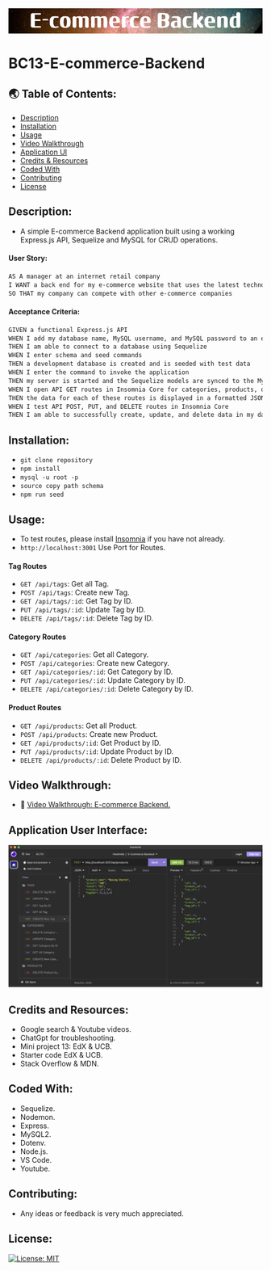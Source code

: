 <img src="./assets/images/banner.png">

# BC13-E-commerce-Backend

## 🌏 Table of Contents:
- [Description](#description)
- [Installation](#installation)
- [Usage](#usage)
- [Video Walkthrough](#video-walkthrough)
- [Application UI](#application-user-interface)
- [Credits & Resources](#credits-and-resources)
- [Coded With](#coded-with)
- [Contributing](#contributing)
- [License](#license)

## Description:
* A simple E-commerce Backend application built using a working Express.js API, Sequelize and MySQL for CRUD operations.

#### User Story:
```md
AS A manager at an internet retail company
I WANT a back end for my e-commerce website that uses the latest technologies
SO THAT my company can compete with other e-commerce companies
```
#### Acceptance Criteria:
```md
GIVEN a functional Express.js API
WHEN I add my database name, MySQL username, and MySQL password to an environment variable file
THEN I am able to connect to a database using Sequelize
WHEN I enter schema and seed commands
THEN a development database is created and is seeded with test data
WHEN I enter the command to invoke the application
THEN my server is started and the Sequelize models are synced to the MySQL database
WHEN I open API GET routes in Insomnia Core for categories, products, or tags
THEN the data for each of these routes is displayed in a formatted JSON
WHEN I test API POST, PUT, and DELETE routes in Insomnia Core
THEN I am able to successfully create, update, and delete data in my database
```

## Installation:
* `git clone repository`
* `npm install`
* `mysql -u root -p`
* `source copy path schema`
* `npm run seed`

## Usage:
* To test routes, please install [Insomnia](https://insomnia.rest/) if you have not already.
* `http://localhost:3001` Use Port for Routes.
#### Tag Routes
* `GET /api/tags`: Get all Tag.
* `POST /api/tags`: Create new Tag.
* `GET /api/tags/:id`: Get Tag by ID.
* `PUT /api/tags/:id`: Update Tag by ID.
* `DELETE /api/tags/:id`: Delete Tag by ID.

#### Category Routes
* `GET /api/categories`: Get all Category.
* `POST /api/categories`: Create new Category.
* `GET /api/categories/:id`: Get Category by ID.
* `PUT /api/categories/:id`: Update Category by ID.
* `DELETE /api/categories/:id`: Delete Category by ID.

#### Product Routes
* `GET /api/products`: Get all Product.
* `POST /api/products`: Create new Product.
* `GET /api/products/:id`: Get Product by ID.
* `PUT /api/products/:id`: Update Product by ID.
* `DELETE /api/products/:id`: Delete Product by ID.

## Video Walkthrough:
* 🎥 [Video Walkthrough: E-commerce Backend.](https://www.youtube.com/watch?v=sTckPLQBA3w)

## Application User Interface:
<img src="./assets/images/screenshot.png">

## Credits and Resources:
* Google search & Youtube videos.
* ChatGpt for troubleshooting.
* Mini project 13: EdX & UCB.
* Starter code EdX & UCB.
* Stack Overflow & MDN.

## Coded With:
* Sequelize.
* Nodemon.
* Express.
* MySQL2.
* Dotenv.
* Node.js.
* VS Code.
* Youtube.

## Contributing:
* Any ideas or feedback is very much appreciated.

## License:
[![License: MIT](https://img.shields.io/badge/License-MIT-yellow.svg)](https://opensource.org/licenses/MIT)